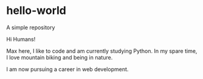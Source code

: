 # hello-world
A simple repository

Hi Humans!

Max here, I like to code and am currently studying Python.
In my spare time, I love mountain biking and being in nature.

I am now pursuing a career in web development.

